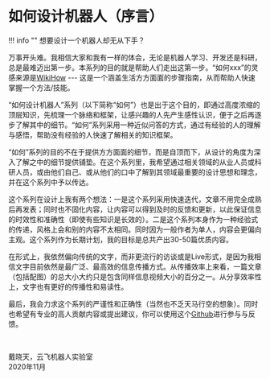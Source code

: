 # 如何设计机器人（序言）

!!! info ""
	想要设计一个机器人却无从下手？

万事开头难。我相信大家和我有一样的体会，无论是机器人学习、开发还是科研，总是最难迈出第一步。本系列的目的就是帮助人们走出这第一步。“如何xxx”的灵感来源是[WikiHow](https://www.wikihow.com/Main-Page) --- 这是一个涵盖生活方方面面的步骤指南，从而帮助人快速掌握一个方法/技能。

“如何设计机器人”系列（以下简称“如何”）也是出于这个目的，即通过高度浓缩的顶层知识，先梳理一个脉络和框架，让感兴趣的人先产生感性认识，便于之后再逐步了解其中的细节。“如何”系列采用一种近似问答的方式，通过有经验的人的理解与感悟，帮助没有经验的人快速了解相关的知识框架。

“如何”系列的目的不在于提供方方面面的细节，而是自顶而下，从设计的角度为深入了解之中的细节提供铺垫。在这个系列里，我希望通过相关领域的从业人员或科研人员，或由他们自己、或从他们的口中了解到其领域最重要的设计思想和理念，并在这个系列中予以传达。

这个系列在设计上我有两个想法：一是这个系列采用快速迭代，文章不用完全成熟后再发表；同时也不固化内容，让内容可以得到及时的反馈和更新，以此保证信息的时效性和准确性（即使有些知识是长效的）。二是这个系列本身作为一种经验式的传递，风格上会和别的内容不太相同。同时因为一般作者为单人，内容会更偏向主观。这个系列作为长期计划，我的目标是总共产出30-50篇优质内容。

在形式上，我依然偏向传统的文字，而非更流行的访谈或是Live形式，是因为我相信文字目前依然是最广泛、最高效的信息传播方式。从传播效率上来看，一篇文章（包括配图）的总大小大约只是包含同样信息视频大小的百分之一。从分享效率性上，文字也有更好的传播性和易读性。

最后，我会力求这个系列的严谨性和正确性（当然也不乏天马行空的想象）。同时也希望有专业的高人贡献内容或提出建议，你可以使用这个[Github](https://github.com/yfrobotics/how-to-design-robots)进行参与与反馈。

<br>

戴晓天，云飞机器人实验室  
2020年11月

